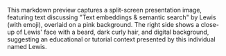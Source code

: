 This markdown preview captures a split-screen presentation image, featuring text discussing "Text embeddings & semantic search" by Lewis (with emoji), overlaid on a pink background. The right side shows a close-up of Lewis' face with a beard, dark curly hair, and digital background, suggesting an educational or tutorial context presented by this individual named Lewis.